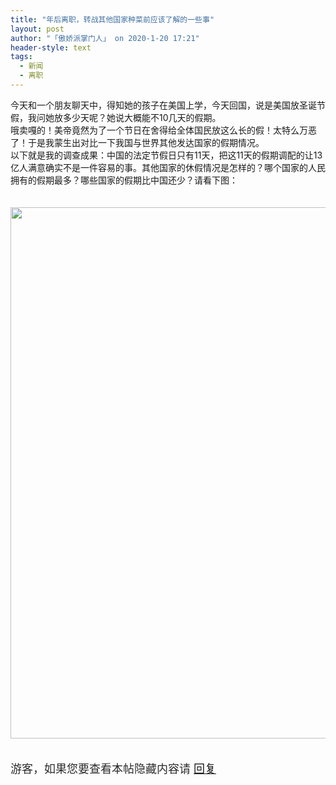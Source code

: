 ```yaml
---
title: "年后离职，转战其他国家种菜前应该了解的一些事"
layout: post
author: "「傲娇派掌门人」 on 2020-1-20 17:21"
header-style: text
tags:
  - 新闻
  - 离职
---
```


<head>
 <script type="text/javascript">replyreload += ',' + 6022608;</script>
</head>
<body>
 今天和一个朋友聊天中，得知她的孩子在美国上学，今天回国，说是美国放圣诞节假，我问她放多少天呢？她说大概能不10几天的假期。
 <br> 哦卖嘎的！美帝竟然为了一个节日在舍得给全体国民放这么长的假！太特么万恶了！于是我蒙生出对比一下我国与世界其他发达国家的假期情况。
 <br> 以下就是我的调查成果：中国的法定节假日只有11天，把这11天的假期调配的让13亿人满意确实不是一件容易的事。其他国家的休假情况是怎样的？哪个国家的人民拥有的假期最多？哪些国家的假期比中国还少？请看下图：
 <br> 
 <br> 
 <br> 
 <ignore_js_op> 
  <img aid="1328487" src="https://bbs.boniu123.cc/data/attachment/forum/202001/20/134846j5fyvjxurfbrbhun.png" zoomfile="data/attachment/forum/202001/20/134846j5fyvjxurfbrbhun.png" file="data/attachment/forum/202001/20/134846j5fyvjxurfbrbhun.png" width="850" inpost="1"> 
  <div class="tip tip_4 aimg_tip" id="aimg_1328487_menu" style="position: absolute; display: none" disautofocus="true"> 
   <div class="xs0"> 
    <p><strong>@@@@.PNG</strong> <em class="xg1">(266.13 KB, 下载次数: 0)</em></p> 
    <p> <a href="forum.php?mod=attachment&amp;aid=MTMyODQ4N3xlYzk3NWUzNnwxNTc5NTEyMTExfDB8NTU0Mjg0&amp;nothumb=yes" target="_blank">下载附件</a> &nbsp;<a href="javascript:;" onclick="showWindow(this.id, this.getAttribute('url'), 'get', 0);" id="savephoto_1328487" url="home.php?mod=spacecp&amp;ac=album&amp;op=saveforumphoto&amp;aid=1328487&amp;handlekey=savephoto_1328487">保存到相册</a> </p> 
    <p class="xg1 y"><span title="2020-1-20 13:48">3&nbsp;小时前</span> 上传</p> 
   </div> 
   <div class="tip_horn"></div> 
  </div> 
 </ignore_js_op> 
 <br> 
 <br> 
 <br> 
 <div align="left"> 
  <font style="color:rgb(43, 43, 43)"><font style="background-color:rgb(249, 249, 249)"><font face="helvetica, verdana, san-serif"><font style="font-size:18px"> 
      <div class="locked">
        游客，如果您要查看本帖隐藏内容请 
       <a href="forum.php?mod=post&amp;action=reply&amp;fid=2&amp;tid=554284" onclick="showWindow('reply', this.href)">回复</a> 
      </div></font></font></font></font> 
 </div>
 <br>
</body>


